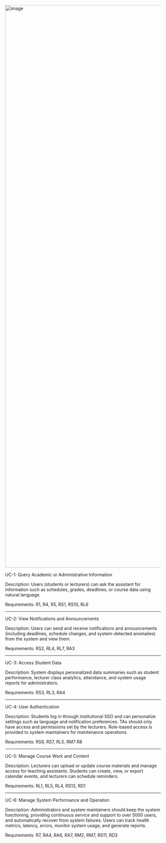 <img width="1930" height="1814" alt="image" src="https://github.com/user-attachments/assets/56ab663e-761c-4527-b741-00da83d2faf8" />



UC-1: Query Academic or Administrative Information

Description: Users (students or lecturers) can ask the assistant for information such as schedules, grades, deadlines, or course data using natural language.

Requirements: R1, R4, R5, RS1, RS10, RL6

-------------------------------------------------------------------------------------------------------------------------------------------------------------------

UC-2: View Notifications and Announcements

Description: Users can send and receive notifications and announcements (including deadlines, schedule changes, and system-detected anomalies) from the system and view them. 

Requirements: RS2, RL4, RL7, RA3

-------------------------------------------------------------------------------------------------------------------------------------------------------------------

UC-3: Access Student Data

Description: System displays personalized data summaries such as student performance, lecturer class analytics, attendance, and system usage reports for administrators.

Requirements: RS3, RL3, RA4

-------------------------------------------------------------------------------------------------------------------------------------------------------------------

UC-4: User Authentication 

Description: Students log in through institutional SSO and can personalize settings such as language and notification preferences. TAs should only have access and permissions set by the lecturers. Role-based access is provided to system maintainers for maintenance operations.

Requirements: RS6, RS7, RL5, RM7 R8

-------------------------------------------------------------------------------------------------------------------------------------------------------------------

UC-5: Manage Course Work and Content

Description: Lecturers can upload or update course materials and manage access for teaching assistants. Students can create, view, or export calendar events, and lecturers can schedule reminders.

Requirements: RL1, RL5, RL4, RS13, RD1

-------------------------------------------------------------------------------------------------------------------------------------------------------------------

UC-6: Manage System Performance and Operation

Description: Administrators and system maintainers should keep the system functioning, providing continuous service and support to over 5000 users, and automatically recover from system failures. Users can track health metrics, latency, errors, monitor system usage, and generate reports.

Requirements: R7, RA4, RA6, RA7, RM2, RM7, RS11, RD3




